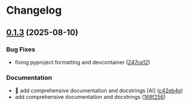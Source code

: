 # Changelog

## [0.1.3](https://github.com/stkr22/private-assistant-iot-state-skill-py/compare/v0.1.2...v0.1.3) (2025-08-10)


### Bug Fixes

* fixing pyproject formatting and devcontainer ([247ce12](https://github.com/stkr22/private-assistant-iot-state-skill-py/commit/247ce124954644223f4e42c8ea88525ef16ede66))


### Documentation

* :memo: add comprehensive documentation and docstrings [AI] ([c42eb4e](https://github.com/stkr22/private-assistant-iot-state-skill-py/commit/c42eb4e8a2af44892eb8ace3322abbc5497ffc6e))
* add comprehensive documentation and docstrings ([168f256](https://github.com/stkr22/private-assistant-iot-state-skill-py/commit/168f2566a8ee76253fa8a35d69f7393fdfa8c2a4))
